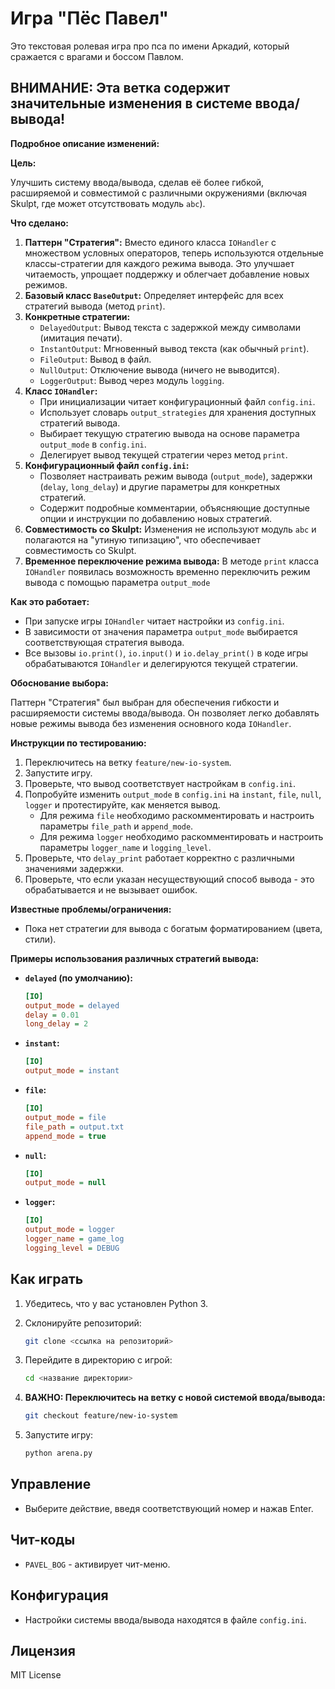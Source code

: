 # Игра "Пёс Павел"

Это текстовая ролевая игра про пса по имени Аркадий, который сражается с врагами и боссом Павлом.

## ВНИМАНИЕ: Эта ветка содержит значительные изменения в системе ввода/вывода!

**Подробное описание изменений:**

**Цель:**

Улучшить систему ввода/вывода, сделав её более гибкой, расширяемой и совместимой с различными окружениями (включая Skulpt, где может отсутствовать модуль `abc`).

**Что сделано:**

1. **Паттерн "Стратегия":** Вместо единого класса `IOHandler` с множеством условных операторов, теперь используются отдельные классы-стратегии для каждого режима вывода. Это улучшает читаемость, упрощает поддержку и облегчает добавление новых режимов.
2. **Базовый класс `BaseOutput`:** Определяет интерфейс для всех стратегий вывода (метод `print`).
3. **Конкретные стратегии:**
    *   `DelayedOutput`: Вывод текста с задержкой между символами (имитация печати).
    *   `InstantOutput`: Мгновенный вывод текста (как обычный `print`).
    *   `FileOutput`: Вывод в файл.
    *   `NullOutput`: Отключение вывода (ничего не выводится).
    *   `LoggerOutput`: Вывод через модуль `logging`.
4. **Класс `IOHandler`:**
    *   При инициализации читает конфигурационный файл `config.ini`.
    *   Использует словарь `output_strategies` для хранения доступных стратегий вывода.
    *   Выбирает текущую стратегию вывода на основе параметра `output_mode` в `config.ini`.
    *   Делегирует вывод текущей стратегии через метод `print`.
5. **Конфигурационный файл `config.ini`:**
    *   Позволяет настраивать режим вывода (`output_mode`), задержки (`delay`, `long_delay`) и другие параметры для конкретных стратегий.
    *   Содержит подробные комментарии, объясняющие доступные опции и инструкции по добавлению новых стратегий.
6. **Совместимость со Skulpt:** Изменения не используют модуль `abc` и полагаются на "утиную типизацию", что обеспечивает совместимость со Skulpt.
7. **Временное переключение режима вывода:** В методе `print` класса `IOHandler` появилась возможность временно переключить режим вывода с помощью параметра `output_mode`

**Как это работает:**

*   При запуске игры `IOHandler` читает настройки из `config.ini`.
*   В зависимости от значения параметра `output_mode` выбирается соответствующая стратегия вывода.
*   Все вызовы `io.print()`, `io.input()` и `io.delay_print()` в коде игры обрабатываются `IOHandler` и делегируются текущей стратегии.

**Обоснование выбора:**

Паттерн "Стратегия" был выбран для обеспечения гибкости и расширяемости системы ввода/вывода. Он позволяет легко добавлять новые режимы вывода без изменения основного кода `IOHandler`.

**Инструкции по тестированию:**

1. Переключитесь на ветку `feature/new-io-system`.
2. Запустите игру.
3. Проверьте, что вывод соответствует настройкам в `config.ini`.
4. Попробуйте изменить `output_mode` в `config.ini` на `instant`, `file`, `null`, `logger` и протестируйте, как меняется вывод.
    *   Для режима `file` необходимо раскомментировать и настроить параметры `file_path` и `append_mode`.
    *   Для режима `logger` необходимо раскомментировать и настроить параметры `logger_name` и `logging_level`.
5. Проверьте, что `delay_print` работает корректно с различными значениями задержки.
6. Проверьте, что если указан несуществующий способ вывода - это обрабатывается и не вызывает ошибок.

**Известные проблемы/ограничения:**

*   Пока нет стратегии для вывода с богатым форматированием (цвета, стили).

**Примеры использования различных стратегий вывода:**

*   **`delayed` (по умолчанию):**
    ```ini
    [IO]
    output_mode = delayed
    delay = 0.01
    long_delay = 2
    ```

*   **`instant`:**
    ```ini
    [IO]
    output_mode = instant
    ```

*   **`file`:**
    ```ini
    [IO]
    output_mode = file
    file_path = output.txt
    append_mode = true
    ```

*   **`null`:**
    ```ini
    [IO]
    output_mode = null
    ```

*   **`logger`:**
    ```ini
    [IO]
    output_mode = logger
    logger_name = game_log
    logging_level = DEBUG
    ```

## Как играть

1. Убедитесь, что у вас установлен Python 3.
2. Склонируйте репозиторий:

    ```bash
    git clone <ссылка на репозиторий>
    ```
3. Перейдите в директорию с игрой:

    ```bash
    cd <название директории>
    ```
4. **ВАЖНО: Переключитесь на ветку с новой системой ввода/вывода:**

    ```bash
    git checkout feature/new-io-system
    ```
5. Запустите игру:

    ```bash
    python arena.py
    ```

## Управление

*   Выберите действие, введя соответствующий номер и нажав Enter.

## Чит-коды

*   `PAVEL_BOG` - активирует чит-меню.

## Конфигурация

*   Настройки системы ввода/вывода находятся в файле `config.ini`.

## Лицензия

MIT License
